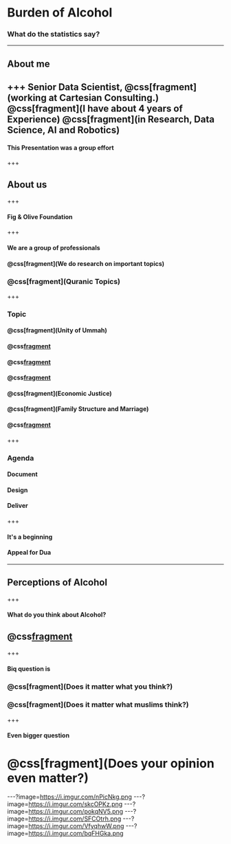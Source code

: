 # Burden of Alcohol
### What do the statistics say?
---
## About me
+++
Senior Data Scientist,
@css[fragment](working at Cartesian Consulting.)
@css[fragment](I have about 4 years of Experience)
@css[fragment](in Research, Data Science, AI and Robotics)
---
#### This Presentation was a group effort
+++
## About us
+++
#### Fig & Olive Foundation
+++
#### We are a group of professionals
#### @css[fragment](We do research on important topics)
### @css[fragment](Quranic Topics)
+++
### Topic
#### @css[fragment](Unity of Ummah)
#### @css[fragment](Modesty)
#### @css[fragment](Corruption)
#### @css[fragment](Homosexuality)
#### @css[fragment](Economic Justice)
#### @css[fragment](Family Structure and Marriage)
#### @css[fragment](Alcoholism)
+++
### Agenda
#### Document
#### Design
#### Deliver
+++
#### It's a beginning
#### Appeal for Dua
---
## Perceptions of Alcohol
+++
#### What do you think about Alcohol?
## @css[fragment](Astaghfirullah)
+++
#### Biq question is
### @css[fragment](Does it matter what you think?)
### @css[fragment](Does it matter what muslims think?)
+++
#### Even bigger question
# @css[fragment](Does your opinion even matter?)
---?image=https://i.imgur.com/nPicNkg.png
---?image=https://i.imgur.com/skcOPKz.png
---?image=https://i.imgur.com/pokqNV5.png
---?image=https://i.imgur.com/SFCOtrh.png
---?image=https://i.imgur.com/VfyqhwW.png
---?image=https://i.imgur.com/bqFHGka.png
